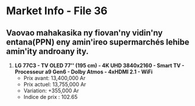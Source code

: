 # Market Info - File 36

## Vaovao mahakasika ny fiovan'ny vidin'ny entana(PPN) eny amin'ireo supermarchés lehibe amin'ity androany ity.

1. **LG 77C3 - TV OLED 77'' (195 cm) - 4K UHD 3840x2160 - Smart TV - Processeur a9 Gen6 - Dolby Atmos - 4xHDMI 2.1 - WiFi**
   - Prix avant: 13,400,000 Ar
   - Prix actuel: 13,755,000 Ar
   - Variation: +355,000 Ar
   - Indice de prix : 102.65

